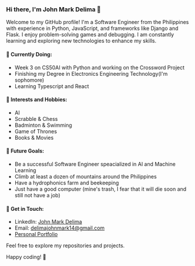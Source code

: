 ### Hi there, I'm John Mark Delima 👋

Welcome to my GitHub profile! I'm a Software Engineer from the Philippines with experience in Python, JavaScript, and frameworks like Django and Flask. I enjoy problem-solving games and debugging. I am constantly learning and exploring new technologies to enhance my skills.

#### 🌱 Currently Doing:
- Week 3 on CS50AI with Python and working on the Crossword Project
- Finishing my Degree in Electronics Engineering Technology(I'm sophomore)
- Learning Typescript and React

#### 🤖 Interests and Hobbies:
- AI
- Scrabble & Chess
- Badminton & Swimming
- Game of Thrones
- Books & Movies

#### 🔮 Future Goals:
- Be a successful Software Engineer speacialized in AI and Machine Learning
- Climb at least a dozen of mountains around the Philippines
- Have a hydrophonics farm and beekeeping
- Just have a good computer (mine's trash, I fear that it will die soon and still not have a job)

#### 💬 Get in Touch:
- LinkedIn: [John Mark Delima](https://www.linkedin.com/in/delimajohnmark)
- Email: [delimajohnmark14@gmail.com](mailto:delimajohnmark14@gmail.com)
- [Personal Portfolio](https://jnale-hub.github.io/John-Mark-Delima/)

Feel free to explore my repositories and projects. 

Happy coding! 🚀
